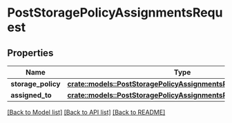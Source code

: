 # PostStoragePolicyAssignmentsRequest

## Properties

Name | Type | Description | Notes
------------ | ------------- | ------------- | -------------
**storage_policy** | [**crate::models::PostStoragePolicyAssignmentsRequestStoragePolicy**](post_storage_policy_assignments_request_storage_policy.md) |  | 
**assigned_to** | [**crate::models::PostStoragePolicyAssignmentsRequestAssignedTo**](post_storage_policy_assignments_request_assigned_to.md) |  | 

[[Back to Model list]](../README.md#documentation-for-models) [[Back to API list]](../README.md#documentation-for-api-endpoints) [[Back to README]](../README.md)


